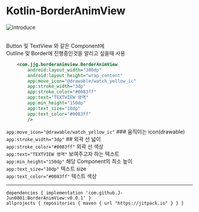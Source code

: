 # Kotlin-BorderAnimView

![introduce](https://user-images.githubusercontent.com/76588577/119303228-5ca46900-bca0-11eb-9bc5-9a8f92d74d7f.gif)<br>
<br>

Button 및 TextView 와 같은 Component에<br>
Outline 및 Border에 진행중인것을 알리고 싶을때 사용 <br>

```xml
    <com.jjg.borderanimview.BorderAnimView
        android:layout_width="300dp"
        android:layout_height="wrap_content"
        app:move_icon="@drawable/watch_yellow_ic"
        app:stroke_width="3dp"
        app:stroke_color="#0083ff"
        app:text="TEXTVIEW 영역"
        app:min_height="150dp"
        app:text_size="10dp"
        app:text_color="#0083ff"
        />
```
`app:move_icon="@drawable/watch_yellow_ic"` ### 움직이는 icon(drawable)<br>
`app:stroke_width="3dp"` ## 외곽 선 넓이<br>
`app:stroke_color="#0083ff"` 외곽 선 색상<br>
`app:text="TEXTVIEW 영역"` 보여주고자 하는 텍스트<br>
`app:min_height="150dp"` 해당 Component의 최소 높이<br>
`app:text_size="10dp"` 텍스트 size<br>
`app:text_color="#0083ff"` 텍스트 색상<br>
<hr>

`
dependencies {
    implementation 'com.github.J-Jun0801:BorderAnimView:v0.0.1'
}
`
<br>
`
allprojects {
     repositories {
         maven { url "https://jitpack.io" }
     }
 }
 `